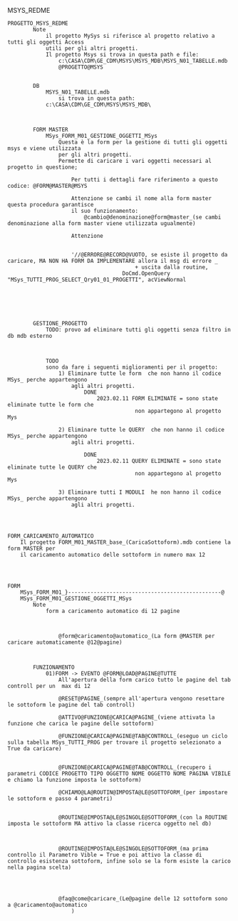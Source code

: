 MSYS_REDME

	PROGETTO_MSYS_REDME
			Note
				il progetto MySys si riferisce al progetto relativo a tutti gli oggetti Access
				utili per gli altri progetti.
				Il progetto Msys si trova in questa path e file:
					c:\CASA\CDM\GE_CDM\MSYS\MSYS_MDB\MSYS_N01_TABELLE.mdb
					@PROGETTO@MSYS


			DB
				MSYS_N01_TABELLE.mdb
					si trova in questa path:
				c:\CASA\CDM\GE_CDM\MSYS\MSYS_MDB\



			FORM MASTER
				MSys_FORM_M01_GESTIONE_OGGETTI_MSys
					Questa è la form per la gestione di tutti gli oggetti msys e viene utilizzata
					per gli altri progetti.
					Permette di caricare i vari oggetti necessari al progetto in questione;

						Per tutti i dettagli fare riferimento a questo codice: @FORM@MASTER@MSYS

						Attenzione se cambi il nome alla form master questa procedura garantisce
						il suo funzionamento:
							@cambio@denominazione@form@master_(se cambi denominazione alla form master viene utilizzata ugualmente)

						Attenzione 


						'//@ERRORE@RECORD@VUOTO, se esiste il progetto da caricare, MA NON HA FORM DA IMPLEMENTARE allora il msg di errore _
                                            + uscita dalla routine,
                                        DoCmd.OpenQuery "MSys_TUTTI_PROG_SELECT_Qry01_01_PROGETTI", acViewNormal
                                        

     	



			GESTIONE_PROGETTO
				TODO: provo ad eliminare tutti gli oggetti senza filtro in db mdb esterno

				

				TODO
				sono da fare i seguenti miglioramenti per il progetto:
					1) Eliminare tutte le form  che non hanno il codice MSys_ perche appartengono 
						agli altri progetti. 
							DONE
								2023.02.11 FORM ELIMINATE = sono state eliminate tutte le form che 
											non appartegono al progetto Mys

					2) Eliminare tutte le QUERY  che non hanno il codice MSys_ perche appartengono 
						agli altri progetti.

							DONE
								2023.02.11 QUERY ELIMINATE = sono state eliminate tutte le QUERY che 
											non appartegono al progetto Mys

					3) Eliminare tutti I MODULI  he non hanno il codice MSys_ perche appartengono 
						agli altri progetti.
						



	FORM_CARICAMENTO_AUTOMATICO
		Il progetto FORM_M01_MASTER_base_(CaricaSottoform).mdb contiene la form MASTER per
		il caricamento automatico delle sottoform in numero max 12




	FORM
		MSys_FORM_M01_}------------------------------------------------@
		MSys_FORM_M01_GESTIONE_OGGETTI_MSys
			Note
				form a caricamento automatico di 12 pagine



					@form@caricamento@automatico_(La form @MASTER per caricare automaticamente @12@pagine)



			FUNZIONAMENTO
				01)FORM -> EVENTO @FORM@LOAD@PAGINE@TUTTE
					All'apertura della form carico tutto le pagine del tab controll per un  max di 12

					@RESET@PAGINE_(sempre all'apertura vengono resettare le sottoform le pagine del tab controll)

					@ATTIVO@FUNZIONE@CARICA@PAGINE_(viene attivata la funzione che carica le pagine delle sottoform)

					@FUNZIONE@CARICA@PAGINE@TAB@CONTROLL_(eseguo un ciclo sulla tabella MSys_TUTTI_PROG per trovare il progetto selezionato a True da caricare)


					@FUNZIONE@CARICA@PAGINE@TAB@CONTROLL_(recupero i parametri CODICE PROGETTO TIPO OGGETTO NOME OGGETTO NOME PAGINA VIBILE e chiamo la funzione imposta le sottoform)

					@CHIAMO@LA@ROUTIN@IMPOSTA@LE@SOTTOFORM_(per impostare le sottoform e passo 4 parametri)


					@ROUTINE@IMPOSTA@LE@SINGOLE@SOTTOFORM_(con la ROUTINE imposta le sottoform MA attivo la classe ricerca oggetto nel db)



					@ROUTINE@IMPOSTA@LE@SINGOLE@SOTTOFORM_(ma prima controllo il Parametro Vible = True e poi attivo la classe di controllo esistenza sottoform, infine solo se la form esiste la carico nella pagina scelta)




					@faq@come@caricare_(Le@pagine delle 12 sottoform sono a @caricamento@automatico
						)